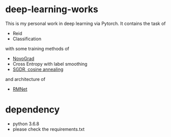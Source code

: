 # deep-learning-works
This is my personal work in deep learning via Pytorch.
It contains the task of
* Reid
* Classification

with some training methods of
* [NovoGrad](https://arxiv.org/abs/1905.11286)
* Cross Entropy with label smoothing
* [SGDR, cosine annealing](https://arxiv.org/abs/1608.03983)

and architecture of
* [RMNet](https://arxiv.org/abs/1812.02465)


# dependency
* python 3.6.8
* please check the requirements.txt
